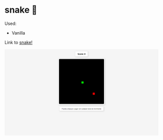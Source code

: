 # snake 🐍

Used:

- Vanilla

Link to [snake!](https://snake.jesusbossa.dev/)

![Image of snake](./src/assets/images/preview.png)
